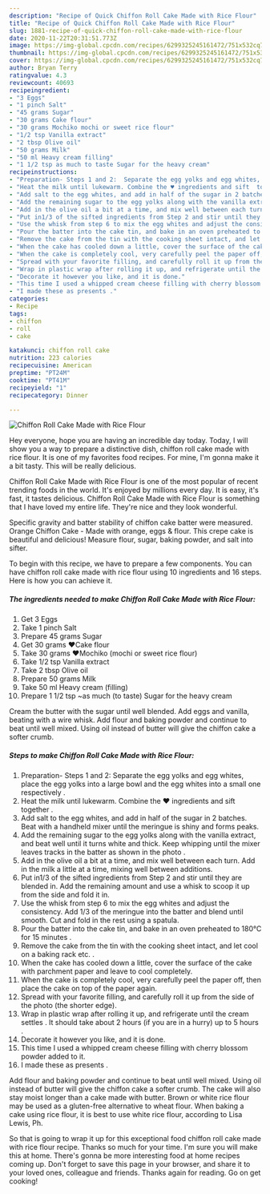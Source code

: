 ```yaml
---
description: "Recipe of Quick Chiffon Roll Cake Made with Rice Flour"
title: "Recipe of Quick Chiffon Roll Cake Made with Rice Flour"
slug: 1881-recipe-of-quick-chiffon-roll-cake-made-with-rice-flour
date: 2020-11-22T20:31:51.773Z
image: https://img-global.cpcdn.com/recipes/6299325245161472/751x532cq70/chiffon-roll-cake-made-with-rice-flour-recipe-main-photo.jpg
thumbnail: https://img-global.cpcdn.com/recipes/6299325245161472/751x532cq70/chiffon-roll-cake-made-with-rice-flour-recipe-main-photo.jpg
cover: https://img-global.cpcdn.com/recipes/6299325245161472/751x532cq70/chiffon-roll-cake-made-with-rice-flour-recipe-main-photo.jpg
author: Bryan Terry
ratingvalue: 4.3
reviewcount: 40693
recipeingredient:
- "3 Eggs"
- "1 pinch Salt"
- "45 grams Sugar"
- "30 grams Cake flour"
- "30 grams Mochiko mochi or sweet rice flour"
- "1/2 tsp Vanilla extract"
- "2 tbsp Olive oil"
- "50 grams Milk"
- "50 ml Heavy cream filling"
- "1 1/2 tsp as much to taste Sugar for the heavy cream"
recipeinstructions:
- "Preparation- Steps 1 and 2:  Separate the egg yolks and egg whites, place the egg yolks into a large bowl and the egg whites into a small one respectively ."
- "Heat the milk until lukewarm. Combine the ♥ ingredients and sift  together ."
- "Add salt to the egg whites, and add in half of the sugar in 2 batches. Beat with a handheld mixer until the meringue is shiny and forms peaks."
- "Add the remaining sugar to the egg yolks along with the vanilla extract, and beat well until it turns white and thick. Keep whipping until the mixer leaves tracks in the batter as shown in the photo ."
- "Add in the olive oil a bit at a time, and mix well between each turn. Add in the milk a little at a time, mixing well between additions."
- "Put in1/3 of the sifted ingredients from Step 2 and stir until they are blended in. Add the remaining amount and use a whisk to scoop it up from the side and fold it in."
- "Use the whisk from step 6 to mix the egg whites and adjust the consistency. Add 1/3 of the meringue into the batter and blend until smooth. Cut and fold in the rest using a spatula."
- "Pour the batter into the cake tin, and bake in an oven preheated to 180°C for 15 minutes ."
- "Remove the cake from the tin with the cooking sheet intact, and let cool on a baking rack etc. ."
- "When the cake has cooled down a little, cover the surface of the cake with  parchment paper and leave to cool completely."
- "When the cake is completely cool, very carefully peel the paper off, then place the cake on top of the paper again."
- "Spread with your favorite filling, and carefully roll it up from the side of the photo (the shorter edge)."
- "Wrap in plastic wrap after rolling it up, and refrigerate until the cream settles . It should take about 2 hours (if you are in a hurry) up to 5 hours ."
- "Decorate it however you like, and it is done."
- "This time I used a whipped cream cheese filling with cherry blossom powder added to it."
- "I made these as presents ."
categories:
- Recipe
tags:
- chiffon
- roll
- cake

katakunci: chiffon roll cake 
nutrition: 223 calories
recipecuisine: American
preptime: "PT24M"
cooktime: "PT41M"
recipeyield: "1"
recipecategory: Dinner

---
```



![Chiffon Roll Cake Made with Rice Flour](https://img-global.cpcdn.com/recipes/6299325245161472/751x532cq70/chiffon-roll-cake-made-with-rice-flour-recipe-main-photo.jpg)

Hey everyone, hope you are having an incredible day today. Today, I will show you a way to prepare a distinctive dish, chiffon roll cake made with rice flour. It is one of my favorites food recipes. For mine, I'm gonna make it a bit tasty. This will be really delicious.

Chiffon Roll Cake Made with Rice Flour is one of the most popular of recent trending foods in the world. It's enjoyed by millions every day. It is easy, it's fast, it tastes delicious. Chiffon Roll Cake Made with Rice Flour is something that I have loved my entire life. They're nice and they look wonderful.

Specific gravity and batter stability of chiffon cake batter were measured. Orange Chiffon Cake - Made with orange, eggs &amp; flour. This crepe cake is beautiful and delicious! Measure flour, sugar, baking powder, and salt into sifter.


To begin with this recipe, we have to prepare a few components. You can have chiffon roll cake made with rice flour using 10 ingredients and 16 steps. Here is how you can achieve it.

<!--inarticleads1-->

##### The ingredients needed to make Chiffon Roll Cake Made with Rice Flour:

1. Get 3 Eggs
1. Take 1 pinch Salt
1. Prepare 45 grams Sugar
1. Get 30 grams ♥Cake flour
1. Take 30 grams ♥Mochiko (mochi or sweet rice flour)
1. Take 1/2 tsp Vanilla extract
1. Take 2 tbsp Olive oil
1. Prepare 50 grams Milk
1. Take 50 ml Heavy cream (filling)
1. Prepare 1 1/2 tsp ~as much (to taste) Sugar for the heavy cream


Cream the butter with the sugar until well blended. Add eggs and vanilla, beating with a wire whisk. Add flour and baking powder and continue to beat until well mixed. Using oil instead of butter will give the chiffon cake a softer crumb. 

<!--inarticleads2-->

##### Steps to make Chiffon Roll Cake Made with Rice Flour:

1. Preparation- Steps 1 and 2:  Separate the egg yolks and egg whites, place the egg yolks into a large bowl and the egg whites into a small one respectively .
1. Heat the milk until lukewarm. Combine the ♥ ingredients and sift  together .
1. Add salt to the egg whites, and add in half of the sugar in 2 batches. Beat with a handheld mixer until the meringue is shiny and forms peaks.
1. Add the remaining sugar to the egg yolks along with the vanilla extract, and beat well until it turns white and thick. Keep whipping until the mixer leaves tracks in the batter as shown in the photo .
1. Add in the olive oil a bit at a time, and mix well between each turn. Add in the milk a little at a time, mixing well between additions.
1. Put in1/3 of the sifted ingredients from Step 2 and stir until they are blended in. Add the remaining amount and use a whisk to scoop it up from the side and fold it in.
1. Use the whisk from step 6 to mix the egg whites and adjust the consistency. Add 1/3 of the meringue into the batter and blend until smooth. Cut and fold in the rest using a spatula.
1. Pour the batter into the cake tin, and bake in an oven preheated to 180°C for 15 minutes .
1. Remove the cake from the tin with the cooking sheet intact, and let cool on a baking rack etc. .
1. When the cake has cooled down a little, cover the surface of the cake with  parchment paper and leave to cool completely.
1. When the cake is completely cool, very carefully peel the paper off, then place the cake on top of the paper again.
1. Spread with your favorite filling, and carefully roll it up from the side of the photo (the shorter edge).
1. Wrap in plastic wrap after rolling it up, and refrigerate until the cream settles . It should take about 2 hours (if you are in a hurry) up to 5 hours .
1. Decorate it however you like, and it is done.
1. This time I used a whipped cream cheese filling with cherry blossom powder added to it.
1. I made these as presents .


Add flour and baking powder and continue to beat until well mixed. Using oil instead of butter will give the chiffon cake a softer crumb. The cake will also stay moist longer than a cake made with butter. Brown or white rice flour may be used as a gluten-free alternative to wheat flour. When baking a cake using rice flour, it is best to use white rice flour, according to Lisa Lewis, Ph. 

So that is going to wrap it up for this exceptional food chiffon roll cake made with rice flour recipe. Thanks so much for your time. I'm sure you will make this at home. There's gonna be more interesting food at home recipes coming up. Don't forget to save this page in your browser, and share it to your loved ones, colleague and friends. Thanks again for reading. Go on get cooking!
